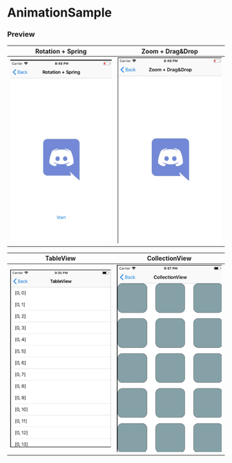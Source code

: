 # AnimationSample
### Preview
|Rotation + Spring|Zoom + Drag&Drop|
|-|-|
|![](gif/rotation.gif)|![](gif/zoom.gif)|

|TableView|CollectionView|
|-|-|
|![](gif/tableview.gif)|![](gif/collectionview.gif)|
